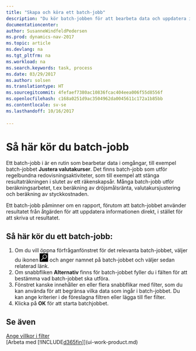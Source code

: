 ```yaml
---
title: "Skapa och köra ett batch-jobb"
description: "Du kör batch-jobben för att bearbeta data och uppdatera information, till exempel, att göra regelbundna redovisningsaktiviteter eller för att utföra beräkningar."
documentationcenter: 
author: SusanneWindfeldPedersen
ms.prod: dynamics-nav-2017
ms.topic: article
ms.devlang: na
ms.tgt_pltfrm: na
ms.workload: na
ms.search.keywords: task, process
ms.date: 03/29/2017
ms.author: solsen
ms.translationtype: HT
ms.sourcegitcommit: 4fefaef7380ac10836fcac404eea006f55d8556f
ms.openlocfilehash: c168a0251d9ac3504962da0045611c172a1b85bb
ms.contentlocale: sv-se
ms.lasthandoff: 10/16/2017

---
```

# <a name="how-to-run-batch-jobs"></a>Så här kör du batch-jobb
Ett batch-jobb i är en rutin som bearbetar data i omgångar, till exempel batch-jobbet **Justera valutakurser**. Det finns batch-jobb som utför regelbundna redovisningsaktiviteter, som till exempel att stänga resultaträkningen i slutet av ett räkenskapsår. Många batch-jobb utför beräkningsarbetet, t.ex beräkning av dröjsmålsränta, valutakursjustering och beräkning av styckkostnaden.

Ett batch-jobb påminner om en rapport, förutom att batch-jobbet använder resultatet från åtgärden för att uppdatera informationen direkt, i stället för att skriva ut resultatet.

## <a name="to-run-a-batch-job"></a>Så här kör du ett batch-jobb:
1. Om du vill öppna förfråganfönstret för det relevanta batch-jobbet, väljer du ikonen ![Sök efter sida eller rapport](media/ui-search/search_small.png "ikonen Sök efter sida eller rapport") och anger namnet på batch-jobbet och väljer sedan relaterad länk.
2. Om snabbfliken **Alternativ** finns för batch-jobbet fyller du i fälten för att bestämma vad batch-jobbet ska utföra.
3. Fönstret kanske innehåller en eller flera snabbflikar med filter, som du kan använda för att begränsa vilka data som ingår i batch-jobbet. Du kan ange kriterier i de föreslagna filtren eller lägga till fler filter.
4. Klicka på **OK** för att starta batchjobbet.

## <a name="see-also"></a>Se även
[Ange villkor i filter](ui-enter-criteria-filters.md)  
[Arbeta med [!INCLUDE[d365fin](includes/d365fin_md.md)]](ui-work-product.md)

